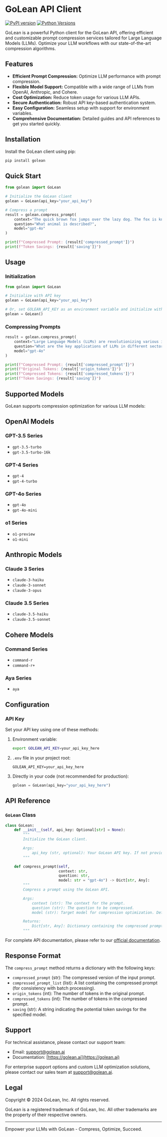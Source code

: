 # GoLean API Client

[![PyPI version](https://badge.fury.io/py/golean.svg?cache=0)](https://badge.fury.io/py/golean)
[![Python Versions](https://img.shields.io/pypi/pyversions/golean.svg)](https://pypi.org/project/golean/)

GoLean is a powerful Python client for the GoLean API, offering efficient and customizable prompt compression services tailored for Large Language Models (LLMs). Optimize your LLM workflows with our state-of-the-art compression algorithms.

## Features

- **Efficient Prompt Compression:** Optimize LLM performance with prompt compression.
- **Flexible Model Support:** Compatible with a wide range of LLMs from OpenAI, Anthropic, and Cohere.
- **Cost Optimization:** Reduce token usage for various LLM APIs.
- **Secure Authentication:** Robust API key-based authentication system.
- **Easy Configuration:** Seamless setup with support for environment variables.
- **Comprehensive Documentation:** Detailed guides and API references to get you started quickly.

## Installation

Install the GoLean client using pip:

```bash
pip install golean
```

## Quick Start

```python
from golean import GoLean

# Initialize the GoLean client
golean = GoLean(api_key="your_api_key")

# Compress a prompt
result = golean.compress_prompt(
    context="The quick brown fox jumps over the lazy dog. The fox is known for its cunning and agility.",
    question="What animal is described?",
    model="gpt-4o"
)

print(f"Compressed Prompt: {result['compressed_prompt']}")
print(f"Token Savings: {result['saving']}")
```

## Usage

### Initialization

```python
from golean import GoLean

# Initialize with API key
golean = GoLean(api_key="your_api_key")

# Or, set GOLEAN_API_KEY as an environment variable and initialize without parameters
golean = GoLean()
```

### Compressing Prompts

```python
result = golean.compress_prompt(
    context="Large Language Models (LLMs) are revolutionizing various industries, from content creation to data analysis. These models, trained on vast amounts of text data, can generate human-like text, answer questions, and perform complex language tasks.",
    question="What are the key applications of LLMs in different sectors?",
    model="gpt-4o"
)

print(f"Compressed Prompt: {result['compressed_prompt']}")
print(f"Original Tokens: {result['origin_tokens']}")
print(f"Compressed Tokens: {result['compressed_tokens']}")
print(f"Token Savings: {result['saving']}")
```

## Supported Models

GoLean supports compression optimization for various LLM models:

## OpenAI Models

### GPT-3.5 Series

- `gpt-3.5-turbo`
- `gpt-3.5-turbo-16k`

### GPT-4 Series

- `gpt-4`
- `gpt-4-turbo`

### GPT-4o Series

- `gpt-4o`
- `gpt-4o-mini`

### o1 Series

- `o1-preview`
- `o1-mini`

## Anthropic Models

### Claude 3 Series

- `claude-3-haiku`
- `claude-3-sonnet`
- `claude-3-opus`

### Claude 3.5 Series

- `claude-3.5-haiku`
- `claude-3.5-sonnet`

## Cohere Models

### Command Series

- `command-r`
- `command-r+`

### Aya Series

- `aya`

## Configuration

### API Key

Set your API key using one of these methods:

1. Environment variable:

   ```bash
   export GOLEAN_API_KEY=your_api_key_here
   ```

2. `.env` file in your project root:

   ```
   GOLEAN_API_KEY=your_api_key_here
   ```

3. Directly in your code (not recommended for production):
   ```python
   golean = GoLean(api_key="your_api_key_here")
   ```

## API Reference

### `GoLean` Class

```python
class GoLean:
    def __init__(self, api_key: Optional[str] = None):
        """
        Initialize the GoLean client.

        Args:
            api_key (str, optional): Your GoLean API key. If not provided, reads from GOLEAN_API_KEY env variable.
        """

    def compress_prompt(self,
                        context: str,
                        question: str,
                        model: str = "gpt-4o") -> Dict[str, Any]:
        """
        Compress a prompt using the GoLean API.

        Args:
            context (str): The context for the prompt.
            question (str): The question to be compressed.
            model (str): Target model for compression optimization. Default is "gpt-4o".

        Returns:
            Dict[str, Any]: Dictionary containing the compressed prompt and metadata.
        """
```

For complete API documentation, please refer to our [official documentation](https://docs.golean.ai).

## Response Format

The `compress_prompt` method returns a dictionary with the following keys:

- `compressed_prompt` (str): The compressed version of the input prompt.
- `compressed_prompt_list` (list): A list containing the compressed prompt (for consistency with batch processing).
- `origin_tokens` (int): The number of tokens in the original prompt.
- `compressed_tokens` (int): The number of tokens in the compressed prompt.
- `saving` (str): A string indicating the potential token savings for the specified model.

## Support

For technical assistance, please contact our support team:

- Email: support@golean.ai
- Documentation: [https://golean.ai](https://golean.ai)

For enterprise support options and custom LLM optimization solutions, please contact our sales team at support@golean.ai.

## Legal

Copyright © 2024 GoLean, Inc. All rights reserved.

GoLean is a registered trademark of GoLean, Inc. All other trademarks are the property of their respective owners.

---

Empower your LLMs with GoLean - Compress, Optimize, Succeed.
